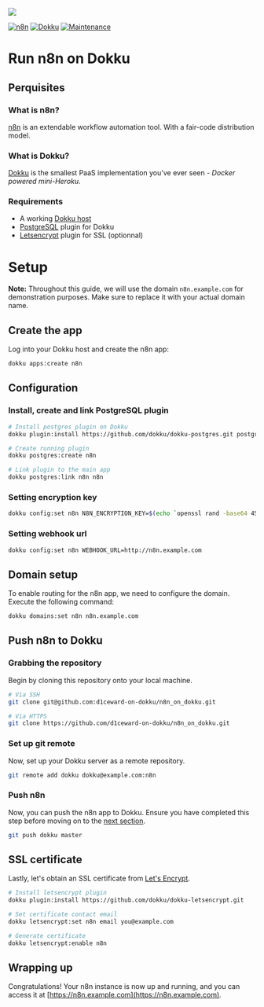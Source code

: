 ![](.github/images/repo_header.png)

[![n8n](https://img.shields.io/badge/n8n-1.86.0-blue.svg)](https://github.com/n8n-io/n8n/releases/tag/n8n%401.86.0)
[![Dokku](https://img.shields.io/badge/Dokku-Repo-blue.svg)](https://github.com/dokku/dokku)
[![Maintenance](https://img.shields.io/badge/Maintained%3F-yes-green.svg)](https://github.com/d1ceward-on-dokku/minio_on_dokku/graphs/commit-activity)
# Run n8n on Dokku

## Perquisites

### What is n8n?

[n8n](https://n8n.io/) is an extendable workflow automation tool. With a fair-code distribution model.

### What is Dokku?

[Dokku](http://dokku.viewdocs.io/dokku/) is the smallest PaaS implementation you've ever seen - _Docker
powered mini-Heroku_.

### Requirements
* A working [Dokku host](http://dokku.viewdocs.io/dokku/getting-started/installation/)
* [PostgreSQL](https://github.com/dokku/dokku-postgres) plugin for Dokku
* [Letsencrypt](https://github.com/dokku/dokku-letsencrypt) plugin for SSL (optionnal)

# Setup

**Note:** Throughout this guide, we will use the domain `n8n.example.com` for demonstration purposes. Make sure to replace it with your actual domain name.

## Create the app

Log into your Dokku host and create the n8n app:

```bash
dokku apps:create n8n
```

## Configuration

### Install, create and link PostgreSQL plugin

```bash
# Install postgres plugin on Dokku
dokku plugin:install https://github.com/dokku/dokku-postgres.git postgres
```

```bash
# Create running plugin
dokku postgres:create n8n
```

```bash
# Link plugin to the main app
dokku postgres:link n8n n8n
```

### Setting encryption key

```bash
dokku config:set n8n N8N_ENCRYPTION_KEY=$(echo `openssl rand -base64 45` | tr -d \=+ | cut -c 1-32)
```

### Setting webhook url

```bash
dokku config:set n8n WEBHOOK_URL=http://n8n.example.com
```

## Domain setup

To enable routing for the n8n app, we need to configure the domain. Execute the following command:

```bash
dokku domains:set n8n n8n.example.com
```

## Push n8n to Dokku

### Grabbing the repository

Begin by cloning this repository onto your local machine.

```bash
# Via SSH
git clone git@github.com:d1ceward-on-dokku/n8n_on_dokku.git

# Via HTTPS
git clone https://github.com/d1ceward-on-dokku/n8n_on_dokku.git
```

### Set up git remote

Now, set up your Dokku server as a remote repository.

```bash
git remote add dokku dokku@example.com:n8n
```

### Push n8n

Now, you can push the n8n app to Dokku. Ensure you have completed this step before moving on to the [next section](#ssl-certificate).

```bash
git push dokku master
```

## SSL certificate

Lastly, let's obtain an SSL certificate from [Let's Encrypt](https://letsencrypt.org/).

```bash
# Install letsencrypt plugin
dokku plugin:install https://github.com/dokku/dokku-letsencrypt.git

# Set certificate contact email
dokku letsencrypt:set n8n email you@example.com

# Generate certificate
dokku letsencrypt:enable n8n
```

## Wrapping up

Congratulations! Your n8n instance is now up and running, and you can access it at [https://n8n.example.com](https://n8n.example.com).
